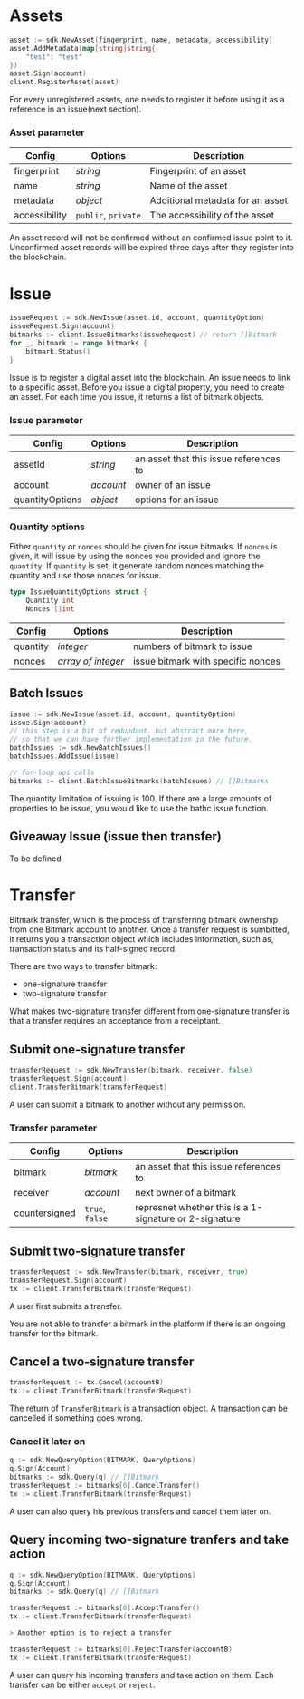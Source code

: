 # Assets

```go
asset := sdk.NewAsset(fingerprint, name, metadata, accessibility)
asset.AddMetadata(map[string]string{
    "test": "test"
})
asset.Sign(account)
client.RegisterAsset(asset)
```

For every unregistered assets, one needs to register it before using it as a reference in an issue(next section).

### Asset parameter

Config    | Options       | Description
--------- | -----------    | -----------
fingerprint   | _string_     | Fingerprint of an asset
name   | _string_ | Name of the asset
metadata   | _object_ | Additional metadata for an asset
accessibility   | `public`, `private` | The accessibility of the asset

<aside class="notice">
An asset record will not be confirmed without an confirmed issue point to it. Unconfirmed asset records will be expired three days after they register into the blockchain.
</aside>

# Issue

```go
issueRequest := sdk.NewIssue(asset.id, account, quantityOption)
issueRequest.Sign(account)
bitmarks := client.IssueBitmarks(issueRequest) // return []Bitmark
for _, bitmark := range bitmarks {
    bitmark.Status()
}
```

Issue is to register a digital asset into the blockchain. An issue needs to link to a specific asset. Before you issue a digital property, you need to create an asset. For each time you issue, it returns a list of bitmark objects.

### Issue parameter

Config    | Options   | Description
--------- | ----------- | -----------
assetId   | _string_  | an asset that this issue references to
account   | _account_ | owner of an issue
quantityOptions   | _object_ | options for an issue

### Quantity options

Either `quantity` or `nonces` should be given for issue bitmarks.
If `nonces` is given, it will issue by using the nonces you provided and ignore the `quantity`.
If `quantity` is set, it generate random nonces matching the quantity and use those nonces for issue.

```go
type IssueQuantityOptions struct {
    Quantity int
    Nonces []int
```

Config    | Options   | Description
--------- | ----------- | -----------
quantity   | _integer_  | numbers of bitmark to issue
nonces   | _array of integer_ | issue bitmark with specific nonces

## Batch Issues

```go
issue := sdk.NewIssue(asset.id, account, quantityOption)
issue.Sign(account)
// this step is a bit of redundant. but abstract more here,
// so that we can have further implementation in the future.
batchIssues := sdk.NewBatchIssues()
batchIssues.AddIssue(issue)

// for-loop api calls
bitmarks := client.BatchIssueBitmarks(batchIssues) // []Bitmarks
```

The quantity limitation of issuing is 100. If there are a large amounts of properties to be issue, you would like to use the bathc issue function.

## Giveaway Issue (issue then transfer)

To be defined

# Transfer

Bitmark transfer, which is the process of transferring bitmark ownership from one Bitmark account to another. Once a transfer request is sumbitted, it returns you a transaction object which includes information, such as, transaction status and its half-signed record.

There are two ways to transfer bitmark:

- one-signature transfer
- two-signature transfer

What makes two-signature transfer different from one-signature transfer is that a transfer requires an acceptance from a receiptant.

## Submit one-signature transfer

```go
transferRequest := sdk.NewTransfer(bitmark, receiver, false)
transferRequest.Sign(account)
client.TransferBitmark(transferRequest)
```

A user can submit a bitmark to another without any permission.

### Transfer parameter

Config    | Options   | Description
--------- | ----------- | -----------
bitmark   | _bitmark_  | an asset that this issue references to
receiver   | _account_ | next owner of a bitmark
countersigned   | `true`, `false` | represnet whether this is a 1-signature or 2-signature

## Submit two-signature transfer

```go
transferRequest := sdk.NewTransfer(bitmark, receiver, true)
transferRequest.Sign(account)
tx := client.TransferBitmark(transferRequest)
```

A user first submits a transfer.

<aside class="notice">
You are not able to transfer a bitmark in the platform if there is an ongoing transfer for the bitmark.
</aside>

## Cancel a two-signature transfer

```go
transferRequest := tx.Cancel(accountB)
tx := client.TransferBitmark(transferRequest)
```

The return of `TransferBitmark` is a transaction object. A transaction can be cancelled if something goes wrong.

### Cancel it later on

```go
q := sdk.NewQueryOption(BITMARK, QueryOptions)
q.Sign(Account)
bitmarks := sdk.Query(q) // []Bitmark
transferRequest := bitmarks[0].CancelTransfer()
tx := client.TransferBitmark(transferRequest)
```

A user can also query his previous transfers and cancel them later on.

## Query incoming two-signature tranfers and take action

```go
q := sdk.NewQueryOption(BITMARK, QueryOptions)
q.Sign(Account)
bitmarks := sdk.Query(q) // []Bitmark

transferRequest := bitmarks[0].AcceptTransfer()
tx := client.TransferBitmark(transferRequest)

> Another option is to reject a transfer

transferRequest := bitmarks[0].RejectTransfer(accountB)
tx := client.TransferBitmark(transferRequest)
```

A user can query his incoming transfers and take action on them. Each transfer can be either `accept` or `reject`.
